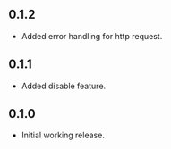 ## 0.1.2

* Added error handling for http request.

## 0.1.1

* Added disable feature.

## 0.1.0

* Initial working release.
